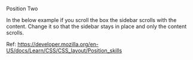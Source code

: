 Position Two

In the below example if you scroll the box the sidebar scrolls with the content. Change it so that the sidebar stays in place and only the content scrolls.

Ref: https://developer.mozilla.org/en-US/docs/Learn/CSS/CSS_layout/Position_skills

